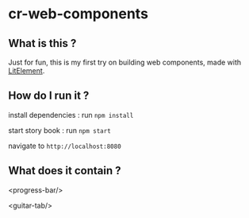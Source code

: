 # cr-web-components

## What is this ?

Just for fun, this is my first try on building web components, made with [LitElement](https://lit-element.polymer-project.org/).

## How do I run it ?

install dependencies : run ```npm install```

start story book : run ```npm start```

navigate to ```http://localhost:8080```


## What does it contain ?

\<progress-bar\/>

\<guitar-tab\/>
